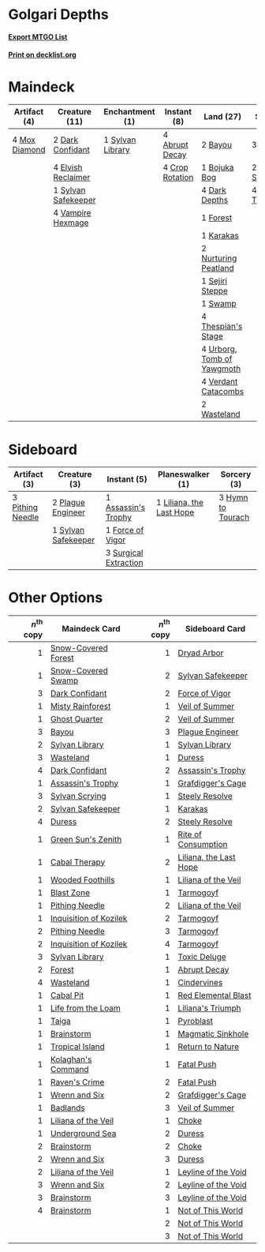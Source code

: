 # Golgari Depths

#### [Export MTGO List](../collection/Golgari%20Depths/Golgari%20Depths.txt)
#### [Print on decklist.org](http://decklist.org/?deckmain=4%09Abrupt%20Decay%0A2%09Bayou%0A1%09Bojuka%20Bog%0A4%09Crop%20Rotation%0A2%09Dark%20Confidant%0A4%09Dark%20Depths%0A3%09Duress%0A4%09Elvish%20Reclaimer%0A1%09Forest%0A1%09Karakas%0A4%09Mox%20Diamond%0A2%09Nurturing%20Peatland%0A1%09Sejiri%20Steppe%0A1%09Swamp%0A1%09Sylvan%20Library%0A1%09Sylvan%20Safekeeper%0A2%09Sylvan%20Scrying%0A4%09Thespian's%20Stage%0A4%09Thoughtseize%0A4%09Urborg,%20Tomb%20of%20Yawgmoth%0A4%09Vampire%20Hexmage%0A4%09Verdant%20Catacombs%0A2%09Wasteland&deckside=1%09Assassin's%20Trophy%0A1%09Force%20of%20Vigor%0A3%09Hymn%20to%20Tourach%0A1%09Liliana,%20the%20Last%20Hope%0A3%09Pithing%20Needle%0A2%09Plague%20Engineer%0A3%09Surgical%20Extraction%0A1%09Sylvan%20Safekeeper)
# Maindeck

|                                     Artifact (4)                                     |                                        Creature (11)                                         |                                     Enchantment (1)                                     |                                       Instant (8)                                        |                                              Land (27)                                              |                                        Sorcery (9)                                        |
|--------------------------------------------------------------------------------------|----------------------------------------------------------------------------------------------|-----------------------------------------------------------------------------------------|------------------------------------------------------------------------------------------|-----------------------------------------------------------------------------------------------------|-------------------------------------------------------------------------------------------|
|4 [Mox Diamond](http://gatherer.wizards.com/Pages/Card/Details.aspx?multiverseid=5193)|2 [Dark Confidant](http://gatherer.wizards.com/Pages/Card/Details.aspx?multiverseid=397731)   |1 [Sylvan Library](http://gatherer.wizards.com/Pages/Card/Details.aspx?multiverseid=2240)|4 [Abrupt Decay](http://gatherer.wizards.com/Pages/Card/Details.aspx?multiverseid=456061) |2 [Bayou](http://gatherer.wizards.com/Pages/Card/Details.aspx?multiverseid=879)                      |3 [Duress](http://gatherer.wizards.com/Pages/Card/Details.aspx?multiverseid=14557)         |
|                                                                                      |4 [Elvish Reclaimer](http://gatherer.wizards.com/Pages/Card/Details.aspx?multiverseid=466923) |                                                                                         |4 [Crop Rotation](http://gatherer.wizards.com/Pages/Card/Details.aspx?multiverseid=417430)|1 [Bojuka Bog](http://gatherer.wizards.com/Pages/Card/Details.aspx?multiverseid=376269)              |2 [Sylvan Scrying](http://gatherer.wizards.com/Pages/Card/Details.aspx?multiverseid=130513)|
|                                                                                      |1 [Sylvan Safekeeper](http://gatherer.wizards.com/Pages/Card/Details.aspx?multiverseid=389709)|                                                                                         |                                                                                          |4 [Dark Depths](http://gatherer.wizards.com/Pages/Card/Details.aspx?multiverseid=121155)             |4 [Thoughtseize](http://gatherer.wizards.com/Pages/Card/Details.aspx?multiverseid=438676)  |
|                                                                                      |4 [Vampire Hexmage](http://gatherer.wizards.com/Pages/Card/Details.aspx?multiverseid=389735)  |                                                                                         |                                                                                          |1 [Forest](http://gatherer.wizards.com/Pages/Card/Details.aspx?multiverseid=439860)                  |                                                                                           |
|                                                                                      |                                                                                              |                                                                                         |                                                                                          |1 [Karakas](http://gatherer.wizards.com/Pages/Card/Details.aspx?multiverseid=413782)                 |                                                                                           |
|                                                                                      |                                                                                              |                                                                                         |                                                                                          |2 [Nurturing Peatland](http://gatherer.wizards.com/Pages/Card/Details.aspx?multiverseid=464192)      |                                                                                           |
|                                                                                      |                                                                                              |                                                                                         |                                                                                          |1 [Sejiri Steppe](http://gatherer.wizards.com/Pages/Card/Details.aspx?multiverseid=243453)           |                                                                                           |
|                                                                                      |                                                                                              |                                                                                         |                                                                                          |1 [Swamp](http://gatherer.wizards.com/Pages/Card/Details.aspx?multiverseid=439858)                   |                                                                                           |
|                                                                                      |                                                                                              |                                                                                         |                                                                                          |4 [Thespian's Stage](http://gatherer.wizards.com/Pages/Card/Details.aspx?multiverseid=366353)        |                                                                                           |
|                                                                                      |                                                                                              |                                                                                         |                                                                                          |4 [Urborg, Tomb of Yawgmoth](http://gatherer.wizards.com/Pages/Card/Details.aspx?multiverseid=383425)|                                                                                           |
|                                                                                      |                                                                                              |                                                                                         |                                                                                          |4 [Verdant Catacombs](http://gatherer.wizards.com/Pages/Card/Details.aspx?multiverseid=405113)       |                                                                                           |
|                                                                                      |                                                                                              |                                                                                         |                                                                                          |2 [Wasteland](http://gatherer.wizards.com/Pages/Card/Details.aspx?multiverseid=413790)               |                                                                                           |


# Sideboard

|                                       Artifact (3)                                        |                                         Creature (3)                                         |                                          Instant (5)                                           |                                         Planeswalker (1)                                          |                                        Sorcery (3)                                         |
|-------------------------------------------------------------------------------------------|----------------------------------------------------------------------------------------------|------------------------------------------------------------------------------------------------|---------------------------------------------------------------------------------------------------|--------------------------------------------------------------------------------------------|
|3 [Pithing Needle](http://gatherer.wizards.com/Pages/Card/Details.aspx?multiverseid=129526)|2 [Plague Engineer](http://gatherer.wizards.com/Pages/Card/Details.aspx?multiverseid=464049)  |1 [Assassin's Trophy](http://gatherer.wizards.com/Pages/Card/Details.aspx?multiverseid=452902)  |1 [Liliana, the Last Hope](http://gatherer.wizards.com/Pages/Card/Details.aspx?multiverseid=414388)|3 [Hymn to Tourach](http://gatherer.wizards.com/Pages/Card/Details.aspx?multiverseid=413634)|
|                                                                                           |1 [Sylvan Safekeeper](http://gatherer.wizards.com/Pages/Card/Details.aspx?multiverseid=389709)|1 [Force of Vigor](http://gatherer.wizards.com/Pages/Card/Details.aspx?multiverseid=464113)     |                                                                                                   |                                                                                            |
|                                                                                           |                                                                                              |3 [Surgical Extraction](http://gatherer.wizards.com/Pages/Card/Details.aspx?multiverseid=397706)|                                                                                                   |                                                                                            |


# Other Options

|*n*<sup>th</sup> copy|                                          Maindeck Card                                          |*n*<sup>th</sup> copy|                                         Sideboard Card                                          |
|--------------------:|-------------------------------------------------------------------------------------------------|--------------------:|-------------------------------------------------------------------------------------------------|
|                    1|[Snow-Covered Forest](http://gatherer.wizards.com/Pages/Card/Details.aspx?multiverseid=121192)   |                    1|[Dryad Arbor](http://gatherer.wizards.com/Pages/Card/Details.aspx?multiverseid=136196)           |
|                    1|[Snow-Covered Swamp](http://gatherer.wizards.com/Pages/Card/Details.aspx?multiverseid=121256)    |                    2|[Sylvan Safekeeper](http://gatherer.wizards.com/Pages/Card/Details.aspx?multiverseid=389709)     |
|                    3|[Dark Confidant](http://gatherer.wizards.com/Pages/Card/Details.aspx?multiverseid=397731)        |                    2|[Force of Vigor](http://gatherer.wizards.com/Pages/Card/Details.aspx?multiverseid=464113)        |
|                    1|[Misty Rainforest](http://gatherer.wizards.com/Pages/Card/Details.aspx?multiverseid=405102)      |                    1|[Veil of Summer](http://gatherer.wizards.com/Pages/Card/Details.aspx?multiverseid=466952)        |
|                    1|[Ghost Quarter](http://gatherer.wizards.com/Pages/Card/Details.aspx?multiverseid=389534)         |                    2|[Veil of Summer](http://gatherer.wizards.com/Pages/Card/Details.aspx?multiverseid=466952)        |
|                    3|[Bayou](http://gatherer.wizards.com/Pages/Card/Details.aspx?multiverseid=879)                    |                    3|[Plague Engineer](http://gatherer.wizards.com/Pages/Card/Details.aspx?multiverseid=464049)       |
|                    2|[Sylvan Library](http://gatherer.wizards.com/Pages/Card/Details.aspx?multiverseid=2240)          |                    1|[Sylvan Library](http://gatherer.wizards.com/Pages/Card/Details.aspx?multiverseid=2240)          |
|                    3|[Wasteland](http://gatherer.wizards.com/Pages/Card/Details.aspx?multiverseid=413790)             |                    1|[Duress](http://gatherer.wizards.com/Pages/Card/Details.aspx?multiverseid=14557)                 |
|                    4|[Dark Confidant](http://gatherer.wizards.com/Pages/Card/Details.aspx?multiverseid=397731)        |                    2|[Assassin's Trophy](http://gatherer.wizards.com/Pages/Card/Details.aspx?multiverseid=452902)     |
|                    1|[Assassin's Trophy](http://gatherer.wizards.com/Pages/Card/Details.aspx?multiverseid=452902)     |                    1|[Grafdigger's Cage](http://gatherer.wizards.com/Pages/Card/Details.aspx?multiverseid=278452)     |
|                    3|[Sylvan Scrying](http://gatherer.wizards.com/Pages/Card/Details.aspx?multiverseid=130513)        |                    1|[Steely Resolve](http://gatherer.wizards.com/Pages/Card/Details.aspx?multiverseid=40130)         |
|                    2|[Sylvan Safekeeper](http://gatherer.wizards.com/Pages/Card/Details.aspx?multiverseid=389709)     |                    1|[Karakas](http://gatherer.wizards.com/Pages/Card/Details.aspx?multiverseid=413782)               |
|                    4|[Duress](http://gatherer.wizards.com/Pages/Card/Details.aspx?multiverseid=14557)                 |                    2|[Steely Resolve](http://gatherer.wizards.com/Pages/Card/Details.aspx?multiverseid=40130)         |
|                    1|[Green Sun's Zenith](http://gatherer.wizards.com/Pages/Card/Details.aspx?multiverseid=413711)    |                    1|[Rite of Consumption](http://gatherer.wizards.com/Pages/Card/Details.aspx?multiverseid=159400)   |
|                    1|[Cabal Therapy](http://gatherer.wizards.com/Pages/Card/Details.aspx?multiverseid=413625)         |                    2|[Liliana, the Last Hope](http://gatherer.wizards.com/Pages/Card/Details.aspx?multiverseid=414388)|
|                    1|[Wooded Foothills](http://gatherer.wizards.com/Pages/Card/Details.aspx?multiverseid=405116)      |                    1|[Liliana of the Veil](http://gatherer.wizards.com/Pages/Card/Details.aspx?multiverseid=235597)   |
|                    1|[Blast Zone](http://gatherer.wizards.com/Pages/Card/Details.aspx?multiverseid=461171)            |                    1|[Tarmogoyf](http://gatherer.wizards.com/Pages/Card/Details.aspx?multiverseid=136142)             |
|                    1|[Pithing Needle](http://gatherer.wizards.com/Pages/Card/Details.aspx?multiverseid=129526)        |                    2|[Liliana of the Veil](http://gatherer.wizards.com/Pages/Card/Details.aspx?multiverseid=235597)   |
|                    1|[Inquisition of Kozilek](http://gatherer.wizards.com/Pages/Card/Details.aspx?multiverseid=416897)|                    2|[Tarmogoyf](http://gatherer.wizards.com/Pages/Card/Details.aspx?multiverseid=136142)             |
|                    2|[Pithing Needle](http://gatherer.wizards.com/Pages/Card/Details.aspx?multiverseid=129526)        |                    3|[Tarmogoyf](http://gatherer.wizards.com/Pages/Card/Details.aspx?multiverseid=136142)             |
|                    2|[Inquisition of Kozilek](http://gatherer.wizards.com/Pages/Card/Details.aspx?multiverseid=416897)|                    4|[Tarmogoyf](http://gatherer.wizards.com/Pages/Card/Details.aspx?multiverseid=136142)             |
|                    3|[Sylvan Library](http://gatherer.wizards.com/Pages/Card/Details.aspx?multiverseid=2240)          |                    1|[Toxic Deluge](http://gatherer.wizards.com/Pages/Card/Details.aspx?multiverseid=376559)          |
|                    2|[Forest](http://gatherer.wizards.com/Pages/Card/Details.aspx?multiverseid=439860)                |                    1|[Abrupt Decay](http://gatherer.wizards.com/Pages/Card/Details.aspx?multiverseid=456061)          |
|                    4|[Wasteland](http://gatherer.wizards.com/Pages/Card/Details.aspx?multiverseid=413790)             |                    1|[Cindervines](http://gatherer.wizards.com/Pages/Card/Details.aspx?multiverseid=457305)           |
|                    1|[Cabal Pit](http://gatherer.wizards.com/Pages/Card/Details.aspx?multiverseid=29904)              |                    1|[Red Elemental Blast](http://gatherer.wizards.com/Pages/Card/Details.aspx?multiverseid=814)      |
|                    1|[Life from the Loam](http://gatherer.wizards.com/Pages/Card/Details.aspx?multiverseid=338409)    |                    1|[Liliana's Triumph](http://gatherer.wizards.com/Pages/Card/Details.aspx?multiverseid=461025)     |
|                    1|[Taiga](http://gatherer.wizards.com/Pages/Card/Details.aspx?multiverseid=883)                    |                    1|[Pyroblast](http://gatherer.wizards.com/Pages/Card/Details.aspx?multiverseid=4083)               |
|                    1|[Brainstorm](http://gatherer.wizards.com/Pages/Card/Details.aspx?multiverseid=3897)              |                    1|[Magmatic Sinkhole](http://gatherer.wizards.com/Pages/Card/Details.aspx?multiverseid=464084)     |
|                    1|[Tropical Island](http://gatherer.wizards.com/Pages/Card/Details.aspx?multiverseid=884)          |                    1|[Return to Nature](http://gatherer.wizards.com/Pages/Card/Details.aspx?multiverseid=461102)      |
|                    1|[Kolaghan's Command](http://gatherer.wizards.com/Pages/Card/Details.aspx?multiverseid=394613)    |                    1|[Fatal Push](http://gatherer.wizards.com/Pages/Card/Details.aspx?multiverseid=423724)            |
|                    1|[Raven's Crime](http://gatherer.wizards.com/Pages/Card/Details.aspx?multiverseid=153487)         |                    2|[Fatal Push](http://gatherer.wizards.com/Pages/Card/Details.aspx?multiverseid=423724)            |
|                    1|[Wrenn and Six](http://gatherer.wizards.com/Pages/Card/Details.aspx?multiverseid=464166)         |                    2|[Grafdigger's Cage](http://gatherer.wizards.com/Pages/Card/Details.aspx?multiverseid=278452)     |
|                    1|[Badlands](http://gatherer.wizards.com/Pages/Card/Details.aspx?multiverseid=878)                 |                    3|[Veil of Summer](http://gatherer.wizards.com/Pages/Card/Details.aspx?multiverseid=466952)        |
|                    1|[Liliana of the Veil](http://gatherer.wizards.com/Pages/Card/Details.aspx?multiverseid=235597)   |                    1|[Choke](http://gatherer.wizards.com/Pages/Card/Details.aspx?multiverseid=45431)                  |
|                    1|[Underground Sea](http://gatherer.wizards.com/Pages/Card/Details.aspx?multiverseid=886)          |                    2|[Duress](http://gatherer.wizards.com/Pages/Card/Details.aspx?multiverseid=14557)                 |
|                    2|[Brainstorm](http://gatherer.wizards.com/Pages/Card/Details.aspx?multiverseid=3897)              |                    2|[Choke](http://gatherer.wizards.com/Pages/Card/Details.aspx?multiverseid=45431)                  |
|                    2|[Wrenn and Six](http://gatherer.wizards.com/Pages/Card/Details.aspx?multiverseid=464166)         |                    3|[Duress](http://gatherer.wizards.com/Pages/Card/Details.aspx?multiverseid=14557)                 |
|                    2|[Liliana of the Veil](http://gatherer.wizards.com/Pages/Card/Details.aspx?multiverseid=235597)   |                    1|[Leyline of the Void](http://gatherer.wizards.com/Pages/Card/Details.aspx?multiverseid=107682)   |
|                    3|[Wrenn and Six](http://gatherer.wizards.com/Pages/Card/Details.aspx?multiverseid=464166)         |                    2|[Leyline of the Void](http://gatherer.wizards.com/Pages/Card/Details.aspx?multiverseid=107682)   |
|                    3|[Brainstorm](http://gatherer.wizards.com/Pages/Card/Details.aspx?multiverseid=3897)              |                    3|[Leyline of the Void](http://gatherer.wizards.com/Pages/Card/Details.aspx?multiverseid=107682)   |
|                    4|[Brainstorm](http://gatherer.wizards.com/Pages/Card/Details.aspx?multiverseid=3897)              |                    1|[Not of This World](http://gatherer.wizards.com/Pages/Card/Details.aspx?multiverseid=198296)     |
|                     |                                                                                                 |                    2|[Not of This World](http://gatherer.wizards.com/Pages/Card/Details.aspx?multiverseid=198296)     |
|                     |                                                                                                 |                    3|[Not of This World](http://gatherer.wizards.com/Pages/Card/Details.aspx?multiverseid=198296)     |

